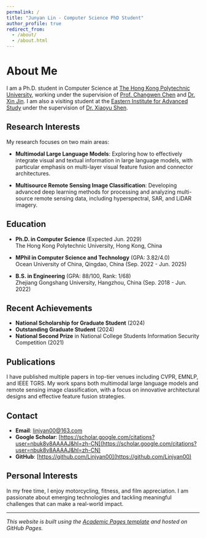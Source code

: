 ```yaml
---
permalink: /
title: "Junyan Lin - Computer Science PhD Student"
author_profile: true
redirect_from: 
  - /about/
  - /about.html
---
```


# About Me

I am a Ph.D. student in Computer Science at [The Hong Kong Polytechnic University](https://www.polyu.edu.hk/), working under the supervision of [Prof. Changwen Chen](https://scholar.google.com/citations?user=w2HXPUUAAAAJ) and [Dr. Xin Jin](https://scholar.google.com/citations?user=byaSC-kAAAAJ&hl=zh-CN). I am also a visiting student at the [Eastern Institute for Advanced Study](https://www.eias.ac.cn/) under the supervision of [Dr. Xiaoyu Shen](https://scholar.google.com/citations?hl=zh-CN&user=BWfPrE4AAAAJ).

## Research Interests

My research focuses on two main areas:

- **Multimodal Large Language Models**: Exploring how to effectively integrate visual and textual information in large language models, with particular emphasis on multi-layer visual feature fusion and connector architectures.

- **Multisource Remote Sensing Image Classification**: Developing advanced deep learning methods for processing and analyzing multi-source remote sensing data, including hyperspectral, SAR, and LiDAR imagery.

## Education

- **Ph.D. in Computer Science** (Expected Jun. 2029)  
  The Hong Kong Polytechnic University, Hong Kong, China

- **MPhil in Computer Science and Technology** (GPA: 3.82/4.0)  
  Ocean University of China, Qingdao, China (Sep. 2022 - Jun. 2025)

- **B.S. in Engineering** (GPA: 88/100, Rank: 1/68)  
  Zhejiang Gongshang University, Hangzhou, China (Sep. 2018 - Jun. 2022)

## Recent Achievements

- **National Scholarship for Graduate Student** (2024)
- **Outstanding Graduate Student** (2024)
- **National Second Prize** in National College Students Information Security Competition (2021)

## Publications

I have published multiple papers in top-tier venues including CVPR, EMNLP, and IEEE TGRS. My work spans both multimodal large language models and remote sensing image classification, with a focus on innovative architectural designs and effective feature fusion strategies.

## Contact

- **Email**: linjyan00@163.com
- **Google Scholar**: [https://scholar.google.com/citations?user=nbuk8v8AAAAJ&hl=zh-CN](https://scholar.google.com/citations?user=nbuk8v8AAAAJ&hl=zh-CN)
- **GitHub**: [https://github.com/Linjyan00](https://github.com/Linjyan00)

## Personal Interests

In my free time, I enjoy motorcycling, fitness, and film appreciation. I am passionate about emerging technologies and tackling meaningful challenges that can make a real-world impact.

---

*This website is built using the [Academic Pages template](https://github.com/academicpages/academicpages.github.io) and hosted on GitHub Pages.*